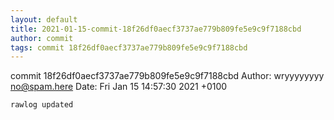 ```yaml
---
layout: default
title: 2021-01-15-commit-18f26df0aecf3737ae779b809fe5e9c9f7188cbd
author: commit
tags: commit 18f26df0aecf3737ae779b809fe5e9c9f7188cbd
---
```


commit 18f26df0aecf3737ae779b809fe5e9c9f7188cbd
Author: wryyyyyyyy <no@spam.here>
Date:   Fri Jan 15 14:57:30 2021 +0100

    rawlog updated
